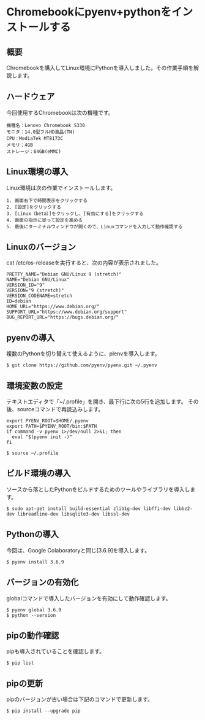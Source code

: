 # Chromebookにpyenv+pythonをインストールする

## 概要

Chromebookを購入してLinux環境にPythonを導入しました。その作業手順を解説します。

## ハードウェア

今回使用するChromebookは次の機種です。

    機種名：Lenovo Chromebook S330
    モニタ：14.0型フルHD液晶(TN)
    CPU：MediaTek MT8173C
    メモリ：4GB
    ストレージ：64GB(eMMC)

## Linux環境の導入

Linux環境は次の作業でインストールします。

    1. 画面右下で時間表示をクリックする
    2. [設定]をクリックする
    3. [Linux（beta）]をクリックし、[有効にする]をクリックする
    4. 画面の指示に従って設定を進める
    5. 最後にターミナルウィンドウが開くので、Linuxコマンドを入力して動作確認する

## Linuxのバージョン

cat /etc/os-releaseを実行すると、次の内容が表示されました。

    PRETTY_NAME="Debian GNU/Linux 9 (stretch)"
    NAME="Debian GNU/Linux"
    VERSION_ID="9"
    VERSION="9 (stretch)"
    VERSION_CODENAME=stretch
    ID=debian
    HOME_URL="https://www.debian.org/"
    SUPPORT_URL="https://www.debian.org/support"
    BUG_REPORT_URL="https://bugs.debian.org/"

## pyenvの導入

複数のPythonを切り替えて使えるように、plenvを導入します。

    $ git clone https://github.com/pyenv/pyenv.git ~/.pyenv

## 環境変数の設定

テキストエディタで「~/.profile」を開き、最下行に次の5行を追加します。
その後、sourceコマンドで再読込みします。

    export PYENV_ROOT=$HOME/.pyenv
    export PATH=$PYENV_ROOT/bin:$PATH
    if command -v pyenv 1>/dev/null 2>&1; then
      eval "$(pyenv init -)"
    fi

    $ source ~/.profile

## ビルド環境の導入

ソースから落としたPythonをビルドするためのツールやライブラリを導入します。

    $ sudo apt-get install build-essential zlib1g-dev libffi-dev libbz2-dev libreadline-dev libsqlite3-dev libssl-dev

## Pythonの導入

今回は、Google Colaboratoryと同じ[3.6.9]を導入します。

    $ pyenv install 3.6.9

## バージョンの有効化

globalコマンドで導入したバージョンを有効にして動作確認します。

    $ pyenv global 3.6.9
    $ python --version

## pipの動作確認

pipも導入されていることを確認します。

    $ pip list

## pipの更新

pipのバージョンが古い場合は下記のコマンドで更新します。

    $ pip install --upgrade pip
